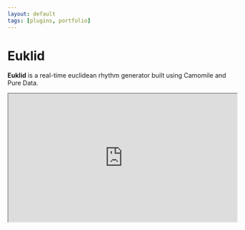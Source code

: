 ```yaml
---
layout: default
tags: [plugins, portfolio]
---
```

# Euklid

**Euklid** is a real-time euclidean rhythm generator built using Camomile and Pure Data.

</iframe>
<iframe width="512" height="288"
src="https://www.youtube.com/embed/MIk4-UJoH38">
</iframe>
